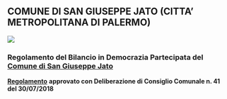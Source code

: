 ## COMUNE DI SAN GIUSEPPE JATO (CITTA’ METROPOLITANA DI PALERMO)
![](https://raw.githubusercontent.com/giuragu/regolamento-bilancio-democrazia-partecipata-sangiuseppejato/master/docs/images/San_Giuseppe_Jato.png)

### Regolamento del Bilancio in Democrazia Partecipata del [Comune di San Giuseppe Jato](https://www.comune.sangiuseppejato.pa.it/)


[**Regolamento**](https://www.comune.sangiuseppejato.pa.it/amministrazione_trasparente/disposizioni_generali/Atti_generali/atti-amministrativi-generali/Regolamento%20democrazia%20partecipata.pdf) **approvato con Deliberazione di Consiglio Comunale n. 41 del 30/07/2018**
